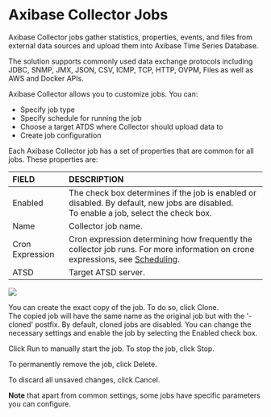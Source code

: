 # Axibase Collector Jobs
Axibase Collector jobs gather statistics, properties, events, and files from external data sources and upload them into Axibase Time Series Database.

The solution supports commonly used data exchange protocols including JDBC, SNMP, JMX, JSON, CSV, ICMP, TCP, HTTP, OVPM, Files as well as AWS and Docker APIs.

Axibase Collector allows you to customize jobs. You can:

* Specify job type
* Specify schedule for running the job
* Choose a target ATDS where Collector should upload data to
* Create job configuration

Each Axibase Collector job has a set of properties that are common for all jobs. These properties are:

| FIELD | DESCRIPTION |
|:------------- |:-------------|
| Enabled       |The check box determines if the job is enabled or disabled. By default, new jobs are disabled. <br> To enable a job, select the check box. |
| Name     | Collector job name. |
| Cron Expression | Cron expression determining how frequently the collector job runs. For more information on crone expressions, see [Scheduling](https://github.com/atsd-collector-docs/scheduling.md).
| ATSD | Target ATSD server. |

![](https://axibase.com/wp-content/uploads/2015/08/job_example.png)

You can create the exact copy of the job. To do so, click Clone. <br>
The copied job will have the same name as the original job but with the '-cloned' postfix. By default, cloned jobs are disabled. You can change the necessary settings and enable the job by selecting the Enabled check box. 

Click Run to manually start the job. 
To stop the job, click Stop. 

To permanently remove the job, click Delete. 

To discard all unsaved changes, click Cancel. 


**Note** that apart from common settings, some jobs have specific parameters you can configure. 
